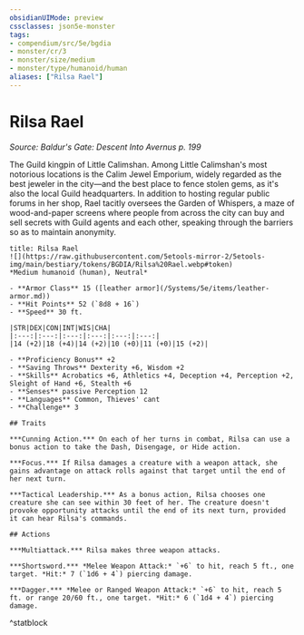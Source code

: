 ```yaml
---
obsidianUIMode: preview
cssclasses: json5e-monster
tags:
- compendium/src/5e/bgdia
- monster/cr/3
- monster/size/medium
- monster/type/humanoid/human
aliases: ["Rilsa Rael"]
---
```

# Rilsa Rael
*Source: Baldur's Gate: Descent Into Avernus p. 199*  

The Guild kingpin of Little Calimshan. Among Little Calimshan's most notorious locations is the Calim Jewel Emporium, widely regarded as the best jeweler in the city—and the best place to fence stolen gems, as it's also the local Guild headquarters. In addition to hosting regular public forums in her shop, Rael tacitly oversees the Garden of Whispers, a maze of wood-and-paper screens where people from across the city can buy and sell secrets with Guild agents and each other, speaking through the barriers so as to maintain anonymity.

```ad-statblock
title: Rilsa Rael
![](https://raw.githubusercontent.com/5etools-mirror-2/5etools-img/main/bestiary/tokens/BGDIA/Rilsa%20Rael.webp#token)
*Medium humanoid (human), Neutral*

- **Armor Class** 15 ([leather armor](/Systems/5e/items/leather-armor.md))
- **Hit Points** 52 (`8d8 + 16`)
- **Speed** 30 ft.

|STR|DEX|CON|INT|WIS|CHA|
|:---:|:---:|:---:|:---:|:---:|:---:|
|14 (+2)|18 (+4)|14 (+2)|10 (+0)|11 (+0)|15 (+2)|

- **Proficiency Bonus** +2
- **Saving Throws** Dexterity +6, Wisdom +2
- **Skills** Acrobatics +6, Athletics +4, Deception +4, Perception +2, Sleight of Hand +6, Stealth +6
- **Senses** passive Perception 12
- **Languages** Common, Thieves' cant
- **Challenge** 3

## Traits

***Cunning Action.*** On each of her turns in combat, Rilsa can use a bonus action to take the Dash, Disengage, or Hide action.

***Focus.*** If Rilsa damages a creature with a weapon attack, she gains advantage on attack rolls against that target until the end of her next turn.

***Tactical Leadership.*** As a bonus action, Rilsa chooses one creature she can see within 30 feet of her. The creature doesn't provoke opportunity attacks until the end of its next turn, provided it can hear Rilsa's commands.

## Actions

***Multiattack.*** Rilsa makes three weapon attacks.

***Shortsword.*** *Melee Weapon Attack:* `+6` to hit, reach 5 ft., one target. *Hit:* 7 (`1d6 + 4`) piercing damage.

***Dagger.*** *Melee or Ranged Weapon Attack:* `+6` to hit, reach 5 ft. or range 20/60 ft., one target. *Hit:* 6 (`1d4 + 4`) piercing damage.
```
^statblock